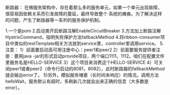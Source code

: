 断路器：
在微服务架构中，存在着那么多的服务单元，如果一个单元出现故障，很容易因依赖关系而引发故障的蔓延，最终导致整个
系统的瘫痪。为了解决这样的问题，产生了断路器等一系列的服务保护机制。

1.一个是pom
2.启动类开启断路注解EnableCircuitBreaker
3.方法加上断路注解HystrixCommand，指明失败保护方法fallbackMethod
4.将ribbon-consumer项目中类似的restTemplate相关方法放到service里，controller里调用service。
5.注意：
  1）前面要启动高可用注册中心：peer1和peer2
  2）前面要服务提供者注册：要用java -jar的形式启动provide项目，两个端口1111，1112。咱们在配置文件里服务名是HELLO-SERVICE
  3）这个项目来消费这个HELLO-SERVICE
  4）可关闭peer1或者peer2（命令行启动的8081，8082），此时断路器的fallbackMethod就会输出error了。
  5)另外，模拟服务堵塞（长时间未响应）的情况。调用方法helloWait，服务默认有超时，多刷新几次就会出来正确的信息（大多数是error）。
